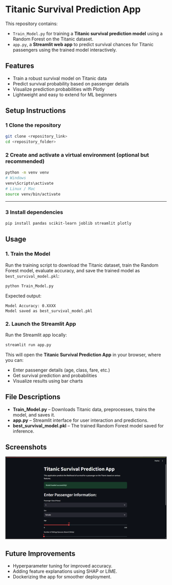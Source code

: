 # Titanic Survival Prediction App

This repository contains:
* `Train_Model.py` for training a **Titanic survival prediction model** using a Random Forest on the Titanic dataset.
* `app.py`, a **Streamlit web app** to predict survival chances for Titanic passengers using the trained model interactively.

## Features
- Train a robust survival model on Titanic data
- Predict survival probability based on passenger details
- Visualize prediction probabilities with Plotly
- Lightweight and easy to extend for ML beginners

## Setup Instructions

### 1️ Clone the repository

```bash
git clone <repository_link>
cd <repository_folder>
```

### 2️ Create and activate a virtual environment (optional but recommended)

```bash
python -m venv venv
# Windows
venv\Scripts\activate
# Linux / Mac
source venv/bin/activate
```

---

### 3️ Install dependencies

```bash
pip install pandas scikit-learn joblib streamlit plotly
```

## Usage

###  1. Train the Model

Run the training script to download the Titanic dataset, train the Random Forest model, evaluate accuracy, and save the trained model as `best_survival_model.pkl`:

```bash
python Train_Model.py
```

Expected output:

```
Model Accuracy: 0.XXXX
Model saved as best_survival_model.pkl
```

###  2. Launch the Streamlit App

Run the Streamlit app locally:

```bash
streamlit run app.py
```

This will open the **Titanic Survival Prediction App** in your browser, where you can:

- Enter passenger details (age, class, fare, etc.)
- Get survival prediction and probabilities
- Visualize results using bar charts


## File Descriptions

* **Train\_Model.py** – Downloads Titanic data, preprocesses, trains the model, and saves it.
* **app.py** – Streamlit interface for user interaction and predictions.
* **best\_survival\_model.pkl** – The trained Random Forest model saved for inference.

## Screenshots

<img src="https://github.com/Akshumishra/Celebal_DataScience_Assignment_7/blob/main/image.png" width="600"/>


## Future Improvements

* Hyperparameter tuning for improved accuracy.
* Adding feature explanations using SHAP or LIME.
* Dockerizing the app for smoother deployment.
